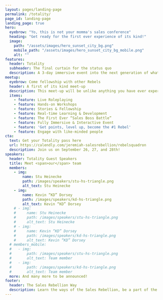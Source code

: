 ```yaml
---
layout: pages/landing-page
permalink: /totality/
page_id: landing-page
landing_page: true
hero:
  eyebrow: "Yo, this is not your momma's sales conference"
  heading: "Get ready for the first ever experience of its kind!"
  image: 
    path: "/assets/images/hero_sunset_city_bg.png"
    mobile_path: "/assets/images/hero_sunset_city_bg_mobile.png"
    alt: ""
features:
  header: Totality
  subheader: The final curtain for the status quo
  description: A 3-day immersive event into the next generation of what selling is and will become.
meetup:
  eyebrow: Come fellowship with other Rebels
  header: A first of its kind meet-up
  description: This meet-up will be unlike anything you have ever experienced... Escape from the boring and monotonous conference of the past and lean into the future of learning, enlightening and life changing experiences for people of all walks of life.
  items:
    - feature: Live Roleplaying
    - feature: Hands-on Workshops
    - feature: Stories & Fellowship
    - feature: Real-time Learning & Development
    - feature: The First Ever “Sales Boss Battle”
    - feature: Fully Immersive & Interactive Event
    - feature: 'Get points, level up, become the #1 Rebel'
    - feature: Engage with like-minded people
cta:
  text: Get your Totality pass here
  url: https://calendly.com/jeremiah-salesrebellion/rebelsquadron
  description: Join us on September 26, 27, and 28th!
speakers:
  header: Totality Guest Speakers
  title: Meet <span>our</span> team
  members:
    - img:
        name: Stu Heinecke
        path: /images/speakers/stu-hs-triangle.png
        alt_text: Stu Heinecke
    - img:
        name: Kevin “KD” Dorsey
        path: /images/speakers/kd-hs-triangle.png
        alt_text: Kevin “KD” Dorsey
    # - img:
    #     name: Stu Heinecke
    #     path: /images/speakers/stu-hs-triangle.png
    #     alt_text: Stu Heinecke
    # - img:
    #     name: Kevin “KD” Dorsey
    #     path: /images/speakers/kd-hs-triangle.png
    #     alt_text: Kevin “KD” Dorsey
  # members_mobile:
  #   - img:
  #       path: /images/speakers/stu-hs-triangle.png
  #       alt_text: Team member
  #   - img:
  #       path: /images/speakers/kd-hs-triangle.png
  #       alt_text: Team member
  more: And many more to be announced!
footer:
  header: The Sales Rebellion Way
  description: Learn the ways of the Sales Rebellion, be a part of the first ever interactive sales conference experience, win prizes, build community and level up your sales game beyond recognition.
---
```

